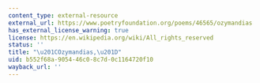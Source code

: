 ```yaml
---
content_type: external-resource
external_url: https://www.poetryfoundation.org/poems/46565/ozymandias
has_external_license_warning: true
license: https://en.wikipedia.org/wiki/All_rights_reserved
status: ''
title: "\u201COzymandias,\u201D"
uid: b552f68a-9054-46c0-8c7d-0c1164720f10
wayback_url: ''
---
```

